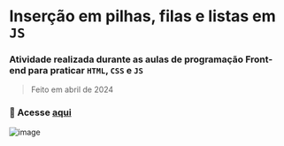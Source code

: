 # Inserção em pilhas, filas e listas em `JS`
### Atividade realizada durante as aulas de programação Front-end para praticar `HTML`, `CSS` e `JS`
> Feito em abril de 2024
### 🔗 Acesse [aqui](https://caioc29.github.io/Filapilhalista/)
![image](https://github.com/user-attachments/assets/54343e27-3be3-4022-af21-8c2463ee43f0)
